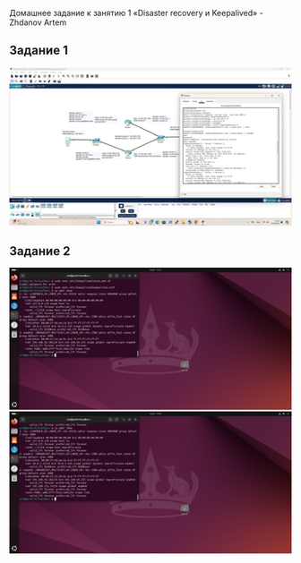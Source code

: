Домашнее задание к занятию 1 «Disaster recovery и Keepalived» - Zhdanov Artem

## Задание 1

![Скриншот Cisco](dz_cisco.jpg)

## Задание 2

![Скриншот Backup](backup.png)
![Скриншот Backup Work](backup_work.png)
